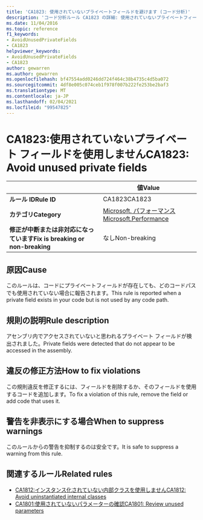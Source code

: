 ```yaml
---
title: 'CA1823: 使用されていないプライベートフィールドを避けます (コード分析)'
description: 'コード分析ルール CA1823 の詳細: 使用されていないプライベートフィールドを回避する'
ms.date: 11/04/2016
ms.topic: reference
f1_keywords:
- AvoidUnusedPrivateFields
- CA1823
helpviewer_keywords:
- AvoidUnusedPrivateFields
- CA1823
author: gewarren
ms.author: gewarren
ms.openlocfilehash: bf47554add0246dd724f464c38b4735c4d5ba072
ms.sourcegitcommit: 4df8e005c074ceb1f978f007b222fe253be2baf3
ms.translationtype: MT
ms.contentlocale: ja-JP
ms.lasthandoff: 02/04/2021
ms.locfileid: "99547825"
---
```

# <a name="ca1823-avoid-unused-private-fields"></a><span data-ttu-id="f2c96-103">CA1823:使用されていないプライベート フィールドを使用しません</span><span class="sxs-lookup"><span data-stu-id="f2c96-103">CA1823: Avoid unused private fields</span></span>

| | <span data-ttu-id="f2c96-104">値</span><span class="sxs-lookup"><span data-stu-id="f2c96-104">Value</span></span> |
|-|-|
| <span data-ttu-id="f2c96-105">**ルール ID**</span><span class="sxs-lookup"><span data-stu-id="f2c96-105">**Rule ID**</span></span> |<span data-ttu-id="f2c96-106">CA1823</span><span class="sxs-lookup"><span data-stu-id="f2c96-106">CA1823</span></span>|
| <span data-ttu-id="f2c96-107">**カテゴリ**</span><span class="sxs-lookup"><span data-stu-id="f2c96-107">**Category**</span></span> |[<span data-ttu-id="f2c96-108">Microsoft. パフォーマンス</span><span class="sxs-lookup"><span data-stu-id="f2c96-108">Microsoft.Performance</span></span>](performance-warnings.md)|
| <span data-ttu-id="f2c96-109">**修正が中断または非対応になっています**</span><span class="sxs-lookup"><span data-stu-id="f2c96-109">**Fix is breaking or non-breaking**</span></span> |<span data-ttu-id="f2c96-110">なし</span><span class="sxs-lookup"><span data-stu-id="f2c96-110">Non-breaking</span></span>|

## <a name="cause"></a><span data-ttu-id="f2c96-111">原因</span><span class="sxs-lookup"><span data-stu-id="f2c96-111">Cause</span></span>

<span data-ttu-id="f2c96-112">このルールは、コードにプライベートフィールドが存在しても、どのコードパスでも使用されていない場合に報告されます。</span><span class="sxs-lookup"><span data-stu-id="f2c96-112">This rule is reported when a private field exists in your code but is not used by any code path.</span></span>

## <a name="rule-description"></a><span data-ttu-id="f2c96-113">規則の説明</span><span class="sxs-lookup"><span data-stu-id="f2c96-113">Rule description</span></span>

<span data-ttu-id="f2c96-114">アセンブリ内でアクセスされていないと思われるプライベート フィールドが検出されました。</span><span class="sxs-lookup"><span data-stu-id="f2c96-114">Private fields were detected that do not appear to be accessed in the assembly.</span></span>

## <a name="how-to-fix-violations"></a><span data-ttu-id="f2c96-115">違反の修正方法</span><span class="sxs-lookup"><span data-stu-id="f2c96-115">How to fix violations</span></span>

<span data-ttu-id="f2c96-116">この規則違反を修正するには、フィールドを削除するか、そのフィールドを使用するコードを追加します。</span><span class="sxs-lookup"><span data-stu-id="f2c96-116">To fix a violation of this rule, remove the field or add code that uses it.</span></span>

## <a name="when-to-suppress-warnings"></a><span data-ttu-id="f2c96-117">警告を非表示にする場合</span><span class="sxs-lookup"><span data-stu-id="f2c96-117">When to suppress warnings</span></span>

<span data-ttu-id="f2c96-118">このルールからの警告を抑制するのは安全です。</span><span class="sxs-lookup"><span data-stu-id="f2c96-118">It is safe to suppress a warning from this rule.</span></span>

## <a name="related-rules"></a><span data-ttu-id="f2c96-119">関連するルール</span><span class="sxs-lookup"><span data-stu-id="f2c96-119">Related rules</span></span>

- [<span data-ttu-id="f2c96-120">CA1812:インスタンス化されていない内部クラスを使用しません</span><span class="sxs-lookup"><span data-stu-id="f2c96-120">CA1812: Avoid uninstantiated internal classes</span></span>](ca1812.md)
- [<span data-ttu-id="f2c96-121">CA1801:使用されていないパラメーターの確認</span><span class="sxs-lookup"><span data-stu-id="f2c96-121">CA1801: Review unused parameters</span></span>](ca1801.md)

